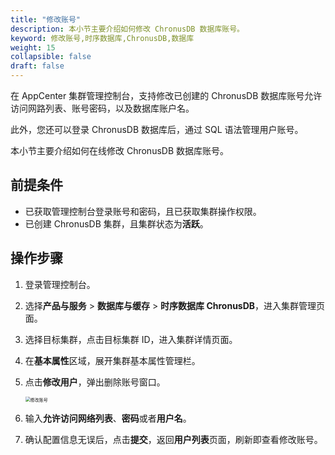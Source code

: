 ```yaml
---
title: "修改账号"
description: 本小节主要介绍如何修改 ChronusDB 数据库账号。 
keyword: 修改账号,时序数据库,ChronusDB,数据库 
weight: 15
collapsible: false
draft: false
---
```




在 AppCenter 集群管理控制台，支持修改已创建的 ChronusDB 数据库账号允许访问网路列表、账号密码，以及数据库账户名。

此外，您还可以登录 ChronusDB 数据库后，通过 SQL 语法管理用户账号。

本小节主要介绍如何在线修改 ChronusDB 数据库账号。

## 前提条件

- 已获取管理控制台登录账号和密码，且已获取集群操作权限。
- 已创建 ChronusDB 集群，且集群状态为**活跃**。

## 操作步骤

1. 登录管理控制台。
2. 选择**产品与服务** > **数据库与缓存** > **时序数据库 ChronusDB**，进入集群管理页面。
3. 选择目标集群，点击目标集群 ID，进入集群详情页面。
4. 在**基本属性**区域，展开集群基本属性管理栏。
5. 点击**修改用户**，弹出删除账号窗口。
   
   <img src="../../../_images/modify_user.png" alt="修改账号" style="zoom:50%;" />

6. 输入**允许访问网络列表**、**密码**或者**用户名**。
7. 确认配置信息无误后，点击**提交**，返回**用户列表**页面，刷新即查看修改账号。
